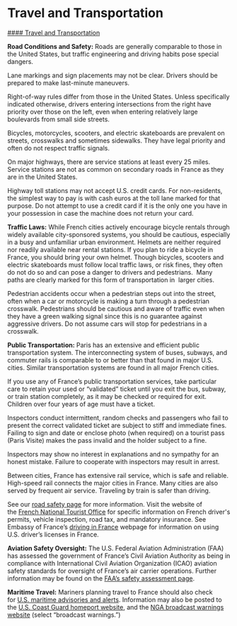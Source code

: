 # Travel and Transportation

[#### Travel and Transportation](javascript:void(0); "Travel and Transportation")

**Road Conditions and Safety:** Roads are generally comparable to those in the United States, but traffic engineering and driving habits pose special dangers.

Lane markings and sign placements may not be clear. Drivers should be prepared to make last-minute maneuvers.

Right-of-way rules differ from those in the United States. Unless specifically indicated otherwise, drivers entering intersections from the right have priority over those on the left, even when entering relatively large boulevards from small side streets.

Bicycles, motorcycles, scooters, and electric skateboards are prevalent on streets, crosswalks and sometimes sidewalks. They have legal priority and often do not respect traffic signals.

On major highways, there are service stations at least every 25 miles. Service stations are not as common on secondary roads in France as they are in the United States.

Highway toll stations may not accept U.S. credit cards. For non-residents, the simplest way to pay is with cash euros at the toll lane marked for that purpose. Do not attempt to use a credit card if it is the only one you have in your possession in case the machine does not return your card.

**Traffic Laws:** While French cities actively encourage bicycle rentals through widely available city-sponsored systems, you should be cautious, especially in a busy and unfamiliar urban environment. Helmets are neither required nor readily available near rental stations. If you plan to ride a bicycle in France, you should bring your own helmet. Though bicycles, scooters and electric skateboards must follow local traffic laws, or risk fines, they often do not do so and can pose a danger to drivers and pedestrians.  Many paths are clearly marked for this form of transportation in  larger cities.

Pedestrian accidents occur when a pedestrian steps out into the street, often when a car or motorcycle is making a turn through a pedestrian crosswalk. Pedestrians should be cautious and aware of traffic even when they have a green walking signal since this is no guarantee against aggressive drivers. Do not assume cars will stop for pedestrians in a crosswalk.

**Public Transportation:** Paris has an extensive and efficient public transportation system. The interconnecting system of buses, subways, and commuter rails is comparable to or better than that found in major U.S. cities. Similar transportation systems are found in all major French cities.

If you use any of France’s public transportation services, take particular care to retain your used or “validated” ticket until you exit the bus, subway, or train station completely, as it may be checked or required for exit. Children over four years of age must have a ticket.

Inspectors conduct intermittent, random checks and passengers who fail to present the correct validated ticket are subject to stiff and immediate fines.  Failing to sign and date or enclose photo (when required) on a tourist pass (Paris Visite) makes the pass invalid and the holder subject to a fine.

Inspectors may show no interest in explanations and no sympathy for an honest mistake. Failure to cooperate with inspectors may result in arrest.

Between cities, France has extensive rail service, which is safe and reliable. High-speed rail connects the major cities in France. Many cities are also served by frequent air service. Traveling by train is safer than driving.

See our [road safety page](https://travel.state.gov/content/travel/en/international-travel/before-you-go/driving-and-road-safety.html) for more information. Visit the website of the [French National Tourist Office](https://us.france.fr/en) for specific information on French driver's permits, vehicle inspection, road tax, and mandatory insurance. See Embassy of France’s [driving in France](https://franceintheus.org/spip.php?article376) webpage for information on using U.S. driver’s licenses in France.

**Aviation Safety Oversight:** The U.S. Federal Aviation Administration (FAA) has assessed the government of France’s Civil Aviation Authority as being in compliance with International Civil Aviation Organization (ICAO) aviation safety standards for oversight of France’s air carrier operations. Further information may be found on the [FAA’s safety assessment page](https://www.faa.gov/about/initiatives/iasa/).

**Maritime Travel:** Mariners planning travel to France should also check for [U.S. maritime advisories and alerts](https://www.maritime.dot.gov/office-security/msci-portal/maritime-security-communications-industry-msci-web-portal). Information may also be posted to the [U.S. Coast Guard homeport website](https://homeport.uscg.mil/), and the [NGA broadcast warnings website](https://msi.nga.mil/NGAPortal/MSI.portal) (select “broadcast warnings.”)